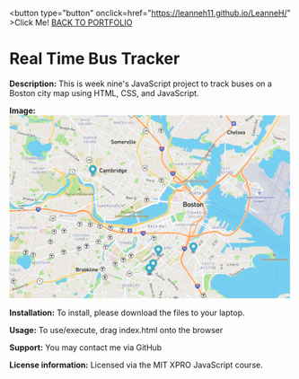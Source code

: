

<button type="button" onclick=href="https://leanneh11.github.io/LeanneH/" >Click Me!</button>
<a href="https://leanneh11.github.io/LeanneH/" >BACK TO PORTFOLIO</a>


# Real Time Bus Tracker

**Description:**
This is week nine's JavaScript project to track buses on a Boston city map using HTML, CSS, and JavaScript.

**Image:**
<br>
<img src="BusTracker.png" width='500' />

**Installation:**
To install, please download the files to your laptop.  

**Usage:**
To use/execute, drag index.html onto the browser

**Support:**
You may contact me via GitHub

**License information:**
Licensed via the MIT XPRO JavaScript course.

<br>

